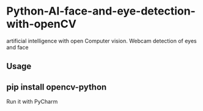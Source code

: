 # Python-AI-face-and-eye-detection-with-openCV
 artificial intelligence with open Computer vision. Webcam detection of eyes and face
## Usage
pip install opencv-python
--
Run it with PyCharm
